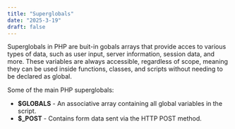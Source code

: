 ```yaml
---
title: "Superglobals"
date: "2025-3-19"
draft: false
---
```


Superglobals in PHP are buit-in gobals arrays that provide acces to various types of data, such as user input, server information, session data, and more. These variables are always accessible, regardless of scope, meaning they can be used inside functions, classes, and scripts without needing to be declared as global.

Some of the main PHP superglobals:

- **$GLOBALS** - An associative array containing all global variables in the script.
- **$\_POST** - Contains form data sent via the HTTP POST method.
